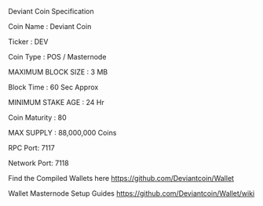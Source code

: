 Deviant Coin Specification

Coin Name : Deviant Coin

Ticker : DEV

Coin Type : POS / Masternode

MAXIMUM BLOCK SIZE : 3 MB

Block Time : 60 Sec Approx

MINIMUM STAKE AGE : 24 Hr

Coin Maturity : 80

MAX SUPPLY : 88,000,000 Coins

RPC Port: 7117

Network Port: 7118

Find the Compiled Wallets here https://github.com/Deviantcoin/Wallet

Wallet Masternode Setup Guides https://github.com/Deviantcoin/Wallet/wiki
